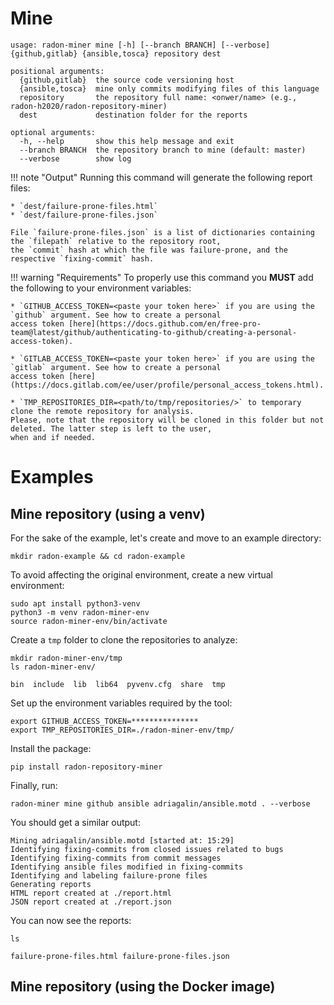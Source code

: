 # Mine

```text
usage: radon-miner mine [-h] [--branch BRANCH] [--verbose] {github,gitlab} {ansible,tosca} repository dest

positional arguments:
  {github,gitlab}  the source code versioning host
  {ansible,tosca}  mine only commits modifying files of this language
  repository       the repository full name: <onwer/name> (e.g., radon-h2020/radon-repository-miner) 
  dest             destination folder for the reports

optional arguments:
  -h, --help       show this help message and exit
  --branch BRANCH  the repository branch to mine (default: master)
  --verbose        show log
```

!!! note "Output"
    Running this command will generate the following report files:
    
    * `dest/failure-prone-files.html`
    * `dest/failure-prone-files.json`
    
    File `failure-prone-files.json` is a list of dictionaries containing the `filepath` relative to the repository root,
    the `commit` hash at which the file was failure-prone, and the respective `fixing-commit` hash.

!!! warning "Requirements"
    To properly use this command you **MUST** add the following to your environment variables: 
   
    * `GITHUB_ACCESS_TOKEN=<paste your token here>` if you are using the `github` argument. See how to create a personal 
    access token [here](https://docs.github.com/en/free-pro-team@latest/github/authenticating-to-github/creating-a-personal-access-token).
    
    * `GITLAB_ACCESS_TOKEN=<paste your token here>` if you are using the `gitlab` argument. See how to create a personal 
    access token [here](https://docs.gitlab.com/ee/user/profile/personal_access_tokens.html).
    
    * `TMP_REPOSITORIES_DIR=<path/to/tmp/repositories/>` to temporary clone the remote repository for analysis. 
    Please, note that the repository will be cloned in this folder but not deleted. The latter step is left to the user,
    when and if needed. 
    


# Examples

## Mine repository (using a venv)
For the sake of the example, let's create and move to an example directory:
 
`mkdir radon-example && cd radon-example`

To avoid affecting the original environment, create a new virtual environment:

```text
sudo apt install python3-venv
python3 -m venv radon-miner-env
source radon-miner-env/bin/activate
```

Create a `tmp` folder to clone the repositories to analyze:

```text
mkdir radon-miner-env/tmp
ls radon-miner-env/

bin  include  lib  lib64  pyvenv.cfg  share  tmp
```

Set up the environment variables required by the tool:

```text
export GITHUB_ACCESS_TOKEN=***************
export TMP_REPOSITORIES_DIR=./radon-miner-env/tmp/
``` 

Install the package:

`pip install radon-repository-miner`

Finally, run:

```text
radon-miner mine github ansible adriagalin/ansible.motd . --verbose
```

You should get a similar output:

```text
Mining adriagalin/ansible.motd [started at: 15:29]
Identifying fixing-commits from closed issues related to bugs
Identifying fixing-commits from commit messages
Identifying ansible files modified in fixing-commits
Identifying and labeling failure-prone files
Generating reports
HTML report created at ./report.html
JSON report created at ./report.json
```

You can now see the reports:

```text
ls

failure-prone-files.html failure-prone-files.json
```  

## Mine repository (using the Docker image)